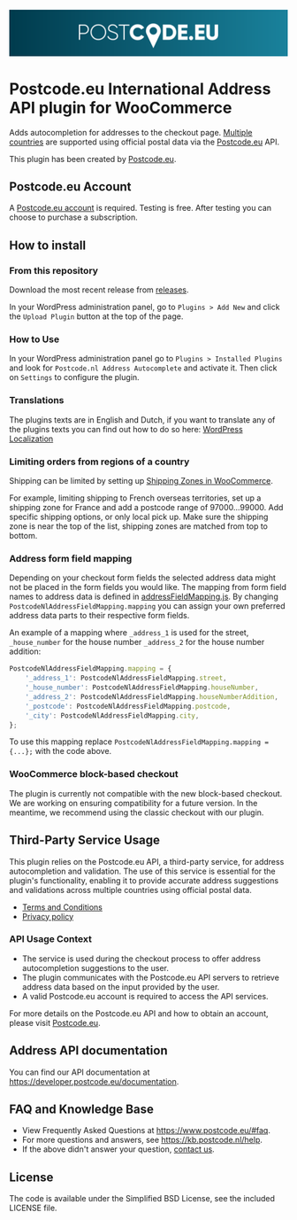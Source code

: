 ![Postcode.eu](assets/img/postcode-eu-logo-gradient.svg)

# Postcode.eu International Address API plugin for WooCommerce

Adds autocompletion for addresses to the checkout page. [Multiple countries](https://www.postcode.nl/services/adresdata/internationaal) are supported using official postal data via the [Postcode.eu](https://postcode.eu) API.

This plugin has been created by [Postcode.eu](https://postcode.eu).


## Postcode.eu Account

A [Postcode.eu account](https://www.postcode.nl/en/services/adresdata/producten-overzicht) is required.
Testing is free. After testing you can choose to purchase a subscription.


## How to install

### From this repository

Download the most recent release from [releases](https://github.com/postcode-nl/PostcodeNl_Api_WooCommerce/releases).

In your WordPress administration panel, go to `Plugins > Add New` and click the `Upload Plugin` button at the top of the page.

### How to Use

In your WordPress administration panel go to `Plugins > Installed Plugins` and look for `Postcode.nl Address Autocomplete` and activate it. Then click on `Settings` to configure the plugin.

### Translations

The plugins texts are in English and Dutch, if you want to translate any of the plugins texts you can find out how to do so here:
[WordPress Localization](https://developer.wordpress.org/plugins/internationalization/localization/)

### Limiting orders from regions of a country

Shipping can be limited by setting up [Shipping Zones in WooCommerce](https://woocommerce.com/document/setting-up-shipping-zones/).

For example, limiting shipping to French overseas territories, set up a shipping zone for France and add a postcode range of 97000...99000. Add specific shipping options, or only local pick up. Make sure the shipping zone is near the top of the list, shipping zones are matched from top to bottom.

### Address form field mapping

Depending on your checkout form fields the selected address data might not be placed in the form fields you would like.
The mapping from form field names to address data is defined in [addressFieldMapping.js](https://github.com/postcode-nl/PostcodeNl_Api_WooCommerce/blob/master/assets/js/addressFieldMapping.js).
By changing `PostcodeNlAddressFieldMapping.mapping` you can assign your own preferred address data parts to their respective form fields.

An example of a mapping where `_address_1` is used for the street, `_house_number` for the house number `_address_2` for the house number addition:
```javascript
PostcodeNlAddressFieldMapping.mapping = {
	'_address_1': PostcodeNlAddressFieldMapping.street,
	'_house_number': PostcodeNlAddressFieldMapping.houseNumber,
	'_address_2': PostcodeNlAddressFieldMapping.houseNumberAddition,
	'_postcode': PostcodeNlAddressFieldMapping.postcode,
	'_city': PostcodeNlAddressFieldMapping.city,
};
```
To use this mapping replace `PostcodeNlAddressFieldMapping.mapping = {...};` with the code above.

### WooCommerce block-based checkout
The plugin is currently not compatible with the new block-based checkout. We are working on ensuring compatibility for a future version. In the meantime, we recommend using the classic checkout with our plugin.

## Third-Party Service Usage

This plugin relies on the Postcode.eu API, a third-party service, for address autocompletion and validation. The use of this service is essential for the plugin's functionality, enabling it to provide accurate address suggestions and validations across multiple countries using official postal data.

- [Terms and Conditions](https://documentatie.postcode.nl/termsandconditions.pdf)
- [Privacy policy](https://www.postcode.nl/en/privacy)

### API Usage Context

- The service is used during the checkout process to offer address autocompletion suggestions to the user.
- The plugin communicates with the Postcode.eu API servers to retrieve address data based on the input provided by the user.
- A valid Postcode.eu account is required to access the API services.

For more details on the Postcode.eu API and how to obtain an account, please visit [Postcode.eu](https://postcode.eu).

## Address API documentation

You can find our API documentation at https://developer.postcode.eu/documentation.

## FAQ and Knowledge Base

* View Frequently Asked Questions at https://www.postcode.eu/#faq.
* For more questions and answers, see https://kb.postcode.nl/help.
* If the above didn't answer your question, [contact us](https://www.postcode.eu/contact).

## License

The code is available under the Simplified BSD License, see the included LICENSE file.


